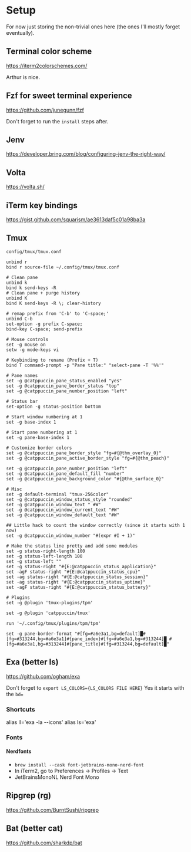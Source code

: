 # Setup

For now just storing the non-trivial ones here (the ones I'll mostly forget eventually).

## Terminal color scheme

https://iterm2colorschemes.com/

Arthur is nice.

## Fzf for sweet terminal experience

https://github.com/junegunn/fzf

Don't forget to run the `install` steps after.

## Jenv

https://developer.bring.com/blog/configuring-jenv-the-right-way/

## Volta

https://volta.sh/

## iTerm key bindings

https://gist.github.com/squarism/ae3613daf5c01a98ba3a

## Tmux

`config/tmux/tmux.conf`

```# Bind r to reload source-file
unbind r
bind r source-file ~/.config/tmux/tmux.conf

# Clean pane
unbind k
bind k send-keys -R
# Clean pane + purge history
unbind K
bind K send-keys -R \; clear-history

# remap prefix from 'C-b' to 'C-space;'
unbind C-b
set-option -g prefix C-space;
bind-key C-space; send-prefix

# Mouse controls
set -g mouse on
setw -g mode-keys vi

# Keybinding to rename (Prefix + T)
bind T command-prompt -p "Pane title:" "select-pane -T '%%'"

# Pane names
set -g @catppuccin_pane_status_enabled "yes"
set -g @catppuccin_pane_border_status "top"
set -g @catppuccin_pane_number_position "left"

# Status bar
set-option -g status-position bottom

# Start window numbering at 1
set -g base-index 1

# Start pane numbering at 1
set -g pane-base-index 1

# Customize border colors
set -g @catppuccin_pane_border_style "fg=#{@thm_overlay_0}"
set -g @catppuccin_pane_active_border_style "fg=#{@thm_peach}"

set -g @catppuccin_pane_number_position "left"
set -g @catppuccin_pane_default_fill "number"
set -g @catppuccin_pane_background_color "#{@thm_surface_0}"

# Misc
set -g default-terminal "tmux-256color"
set -g @catppuccin_window_status_style "rounded"
set -g @catppuccin_window_text " #W"
set -g @catppuccin_window_current_text "#W"
set -g @catppuccin_window_default_text "#W"

## Little hack to count the window correctly (since it starts with 1 now)
set -g @catppuccin_window_number "#(expr #I + 1)"

# Make the status line pretty and add some modules
set -g status-right-length 100
set -g status-left-length 100
set -g status-left ""
set -g status-right "#{E:@catppuccin_status_application}"
set -agF status-right "#{E:@catppuccin_status_cpu}"
set -ag status-right "#{E:@catppuccin_status_session}"
set -ag status-right "#{E:@catppuccin_status_uptime}"
set -agF status-right "#{E:@catppuccin_status_battery}"

# Plugins
set -g @plugin 'tmux-plugins/tpm'

set -g @plugin 'catppuccin/tmux'

run '~/.config/tmux/plugins/tpm/tpm'

set -g pane-border-format "#[fg=#a6e3a1,bg=default]█#[fg=#313244,bg=#a6e3a1]#{pane_index}#[fg=#a6e3a1,bg=#313244]█ #[fg=#a6e3a1,bg=#313244]#{pane_title}#[fg=#313244,bg=default]█"
```

## Exa (better ls)

https://github.com/ogham/exa

Don't forget to `export LS_COLORS={LS_COLORS FILE HERE}`
Yes it starts with the `bd=`

### Shortcuts

alias ll='exa -la --icons'
alias ls='exa'

### Fonts

#### Nerdfonts

- `brew install --cask font-jetbrains-mono-nerd-font`
- In iTerm2, go to Preferences → Profiles → Text
- JetBrainsMonoNL Nerd Font Mono

## Ripgrep (rg)

https://github.com/BurntSushi/ripgrep

## Bat (better cat)

https://github.com/sharkdp/bat
